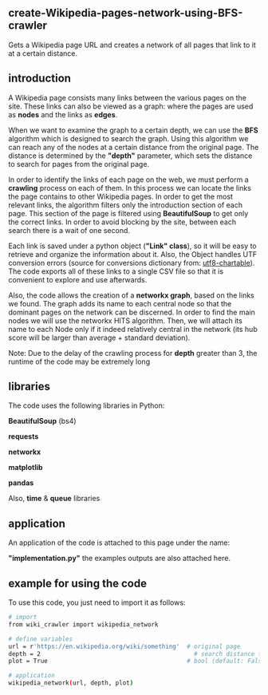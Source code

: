 ## create-Wikipedia-pages-network-using-BFS-crawler
Gets a Wikipedia page URL and creates a network of all pages that link to it at a certain distance.


## introduction
A Wikipedia page consists many links between the various pages on the site. These links can also be viewed as a graph: where the pages are used as **nodes** and the links as **edges**.

When we want to examine the graph to a certain depth, we can use the **BFS** algorithm which is designed to search the graph. Using this algorithm we can reach any of the nodes at a certain distance from the original page. The distance is determined by the **"depth"** parameter, which sets the distance to search for pages from the original page.

In order to identify the links of each page on the web, we must perform a **crawling** process on each of them. In this process we can locate the links the page contains to other Wikipedia pages. In order to get the most relevant links, the algorithm filters only the introduction section of each page. This section of the page is filtered using **BeautifulSoup** to get only the correct links. In order to avoid blocking by the site, between each search there is a wait of one second.

Each link is saved under a python object (**"Link" class**), so it will be easy to retrieve and organize the information about it. Also, the Object handles UTF conversion errors (source for conversions dictionary from: [utf8-chartable](https://www.utf8-chartable.de/)). The code exports all of these links to a single CSV file so that it is convenient to explore and use afterwards.

Also, the code allows the creation of a **networkx graph**, based on the links we found. The graph adds its name to each central node so that the dominant pages on the network can be discerned. In order to find the main nodes we will use the networkx HITS algorithm. Then, we will attach its name to each Node only if it indeed relatively central in the network (its hub score will be larger than average + standard deviation).

Note: Due to the delay of the crawling process for **depth** greater than 3, the runtime of the code may be extremely long

## libraries
The code uses the following libraries in Python:

**BeautifulSoup** (bs4)

**requests**

**networkx**

**matplotlib**

**pandas**

Also, **time** & **queue** libraries 


## application
An application of the code is attached to this page under the name: 

**"implementation.py"** 
the examples outputs are also attached here.


## example for using the code
To use this code, you just need to import it as follows:
``` sh
# import
from wiki_crawler import wikipedia_network

# define variables
url = r'https://en.wikipedia.org/wiki/something'  # original page
depth = 2	                                        # search distance from the original page
plot = True	                                      # bool (default: False)

# application
wikipedia_network(url, depth, plot)
```



